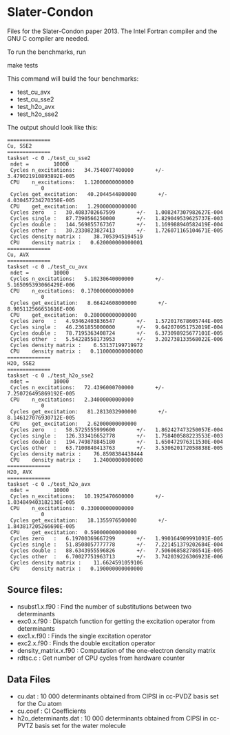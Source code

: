 Slater-Condon
=============

Files for the Slater-Condon paper 2013. The Intel Fortran compiler and the
GNU C compiler are needed.

To run the benchmarks, run

  make tests

This command will build the four benchmarks:

* test_cu_avx
* test_cu_sse2
* test_h2o_avx
* test_h2o_sse2

The output should look like this:

    ==============
    Cu, SSE2
    ==============
    taskset -c 0 ./test_cu_sse2
     ndet =        10000
     Cycles n_excitations:   34.7540077400000       +/-   3.479021910893892E-005
     CPU    n_excitations:   1.12000000000000     
               0
     Cycles get_excitation:   40.2044544800000       +/-   4.030457234270350E-005
     CPU    get_excitation:   1.29000000000000     
     Cycles zero   :   30.4083702667599       +/-   1.008247307982627E-004
     Cycles single :   87.7390566250000       +/-   1.829049539625737E-003
     Cycles double :   144.569855767367       +/-   1.169988940582419E-004
     Cycles other  :   30.2330823827413       +/-   1.726071165104671E-005
     Cycles density matrix :    38.7053945194519     
     CPU    density matrix :   0.620000000000001     
    ==============
    Cu, AVX
    ==============
    taskset -c 0 ./test_cu_avx
     ndet =        10000
     Cycles n_excitations:   5.10230640000000       +/-   5.165095393066429E-006
     CPU    n_excitations:  0.170000000000000     
               0
     Cycles get_excitation:   8.66424608000000       +/-   8.905112566651616E-006
     CPU    get_excitation:  0.280000000000000     
     Cycles zero   :   4.93462403836547       +/-   1.572017678605744E-005
     Cycles single :   46.2361855000000       +/-   9.642070951752019E-004
     Cycles double :   78.7195363408724       +/-   6.373098925677101E-005
     Cycles other  :   5.54228558173953       +/-   3.202738133568022E-006
     Cycles density matrix :    6.53137199719972     
     CPU    density matrix :   0.110000000000000     
    ==============
    H2O, SSE2
    ==============
    taskset -c 0 ./test_h2o_sse2
     ndet =        10000
     Cycles n_excitations:   72.4396000700000       +/-   7.250726495869192E-005
     CPU    n_excitations:   2.34000000000000     
               0
     Cycles get_excitation:   81.2813032900000       +/-   8.146127076930712E-005
     CPU    get_excitation:   2.62000000000000     
     Cycles zero   :   58.5725555999600       +/-   1.862427473250057E-004
     Cycles single :   126.333416652778       +/-   1.758400588223553E-003
     Cycles double :   194.749878845180       +/-   1.650472976311530E-004
     Cycles other  :   63.7100840413763       +/-   3.530620172058838E-005
     Cycles density matrix :    76.8598384438444     
     CPU    density matrix :    1.24000000000000     
    ==============
    H2O, AVX
    ==============
    taskset -c 0 ./test_h2o_avx
     ndet =        10000
     Cycles n_excitations:   10.1925470600000       +/-   1.034849403182130E-005
     CPU    n_excitations:  0.330000000000000     
               0
     Cycles get_excitation:   18.1355976500000       +/-   1.843817205266690E-005
     CPU    get_excitation:  0.590000000000000     
     Cycles zero   :   6.19700369667299       +/-   1.990164909991091E-005
     Cycles single :   51.8508057777778       +/-   7.221451379202684E-004
     Cycles double :   88.6343955596826       +/-   7.506068582786541E-005
     Cycles other  :   6.70027751963713       +/-   3.742039226306923E-006
     Cycles density matrix :    11.6624591059106     
     CPU    density matrix :   0.190000000000000   


Source files:
-------------

* nsubst1.x.f90 : Find the number of substitutions between two determinants
* exc0.x.f90 : Dispatch function for getting the excitation operator from determinants
* exc1.x.f90 : Finds the single excitation operator
* exc2.x.f90 : Finds the double excitation operator
* density_matrix.x.f90 : Computation of the one-electron density matrix
* rdtsc.c : Get number of CPU cycles from hardware counter

Data Files
-----------

* cu.dat   : 10 000 determinants obtained from CIPSI in cc-PVDZ basis set for the Cu atom
* cu.coef  : CI Coefficients
* h2o_determinants.dat : 10 000 determinants obtained from CIPSI in cc-PVTZ basis set for the water molecule



